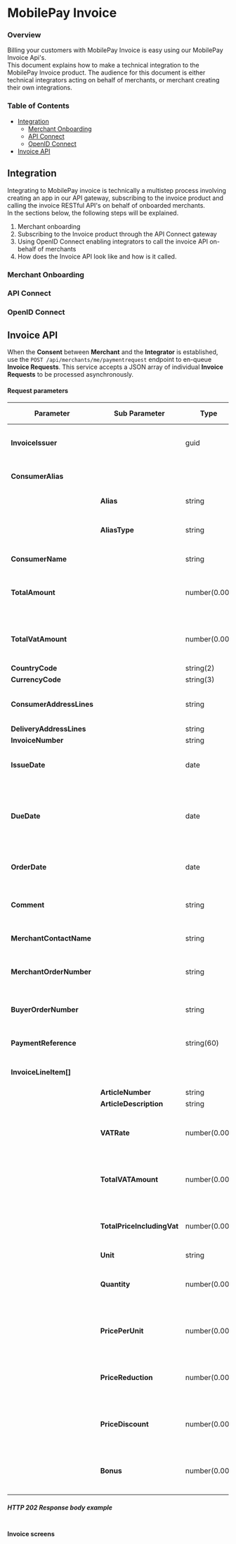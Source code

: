 # MobilePay Invoice

### Overview

Billing your customers with MobilePay Invoice is easy using our MobilePay Invoice Api's. </br>
This document explains how to make a technical integration to the MobilePay Invoice product. The audience for this document is either technical integrators acting on behalf of merchants, or merchant creating their own integrations.

### Table of Contents
* [Integration](#integration)     
    * [Merchant Onboarding](#merchantonboarding)     
    * [API Connect](#apiconnect)  
    * [OpenID Connect](#openidconnect)    
* [Invoice API](#invoiceapi)   

<a name="integration"/>  

## Integration     
Integrating to MobilePay invoice is technically a multistep process involving creating an app in our API gateway, subscribing to the invoice product and calling the invoice RESTful API's on behalf of onboarded merchants.</br>
In the sections below, the following steps will be explained.
1. Merchant onboarding  
2. Subscribing to the Invoice product through the API Connect gateway
3. Using OpenID Connect enabling integrators to call the invoice API on-behalf of merchants
4. How does the Invoice API look like and how is it called.

<a name="merchantonboarding"/>  

### Merchant Onboarding     

<a name="apiconnect"/>  

### API Connect     

<a name="openidconnect"/>  

### OpenID Connect      

<a name="invoiceapi"/>      

## Invoice API

When the **Consent** between **Merchant** and the **Integrator** is established, use the `POST /api/merchants/me/paymentrequest` endpoint to en-queue **Invoice Requests**. This service accepts a JSON array of individual **Invoice Requests** to be processed asynchronously.

#### Request parameters

|Parameter             |Sub Parameter |Type        |Required  |Description                                       |Valid values|
|----------------------|--------------|------------|----------|--------------------------------------------------|------------|
|**InvoiceIssuer**  |              |guid        | required |*The ID of the invoicing department/branch of the merchant*||
|**ConsumerAlias**     |              |            | required |*Mobile alias of the MobilePay user to be invoiced*||
|    | **Alias**  |string      | required |*Alias value of the MobilePay user*||
|    | **AliasType**  |string      | required |*Alias type of the MobilePay user, allowed values are: Phone number*|Phone|
|**ConsumerName**      |              |string      | required |*Full name of the MobilePay user*||
|**TotalAmount**       |              |number(0.00)| required |*The requested amount to be paid.*|>= 0.00, decimals separated with a dot.|
|**TotalVatAmount**    |              |number(0.00)| required |*VAT amount*|>= 0.00, decimals separated with a dot.|
|**CountryCode**       |              |string(2)   | required |*Country code*| eg. DK |
|**CurrencyCode**      |              |string(3)   | required |*Currency code*| eg. DKK |
|**ConsumerAddressLines**|            |string      | required |*Address of consumer receiving the invoice*||
|**DeliveryAddressLines**|            |string      | required |*Delivery address*||
|**InvoiceNumber**     |              |string      | required |*Invoice Number*||
|**IssueDate**         |              |date        | required |*Issue date of invoice*|ISO date format: yyyy-MM-dd|
|**DueDate**           |              |date        | required |*Payment due date. Must be between today and +400 days ahead, otherwise the Request will be declined.*|ISO date format: yyyy-MM-dd|
|**OrderDate**         |              |date        | required |*Order date of invoice*|ISO date format: yyyy-MM-dd|
|**Comment**           |              |string      |          |*Free text of additional information to the consumer*||
|**MerchantContactName**|             |string      |          |*Contact name for the individual who issued the invoice*||
|**MerchantOrderNumber**|             |string      |          |*The ordernumber for the invoice used internally by the merchant*||
|**BuyerOrderNumber**|              |string      |          |*The ordernumber for the invoice used externally by the merchant*||
|**PaymentReference**  |              |string(60)  | required |*Reference used on the payment to do reconsilitaion*||
|**InvoiceLineItem[]** |              |            | required |*At least one invoice line is required*||
|    |**ArticleNumber**               |string      | required |*Article Number*||
|    |**ArticleDescription**          |string      | required |*Article Descrition*||
|    |**VATRate**                     |number(0.00)| required |*VAT Rate of article*|>= 0.00, decimals separated with a dot.|
|    |**TotalVATAmount**              |number(0.00)| required |*Total VAT amount of article*|>= 0.00, decimals separated with a dot.|
|    |**TotalPriceIncludingVat**      |number(0.00)| required |*Total price of article including VAT*|>= 0.00, decimals separated with a dot.|
|    |**Unit**                        |string      | required |*Unit*||
|    |**Quantity**                    |number(0.00)| required |*Quantity of article*|>= 0.00, decimals separated with a dot.|
|    |**PricePerUnit**                |number(0.00)|          |*Price per unit*|>= 0.00, decimals separated with a dot.|
|    |**PriceReduction**              |number(0.00)|          |*Price reduction*|>= 0.00, decimals separated with a dot.|
|    |**PriceDiscount**               |number(0.00)|          |*Price discount*|>= 0.00, decimals separated with a dot.|
|    |**Bonus**                       |number(0.00)|          |*Quantity of article*|>= 0.00, decimals separated with a dot.|


##### HTTP 202 Response body example
```
```

#### Invoice screens

    

